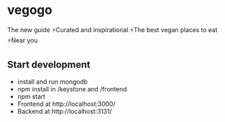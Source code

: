 # vegogo

The new guide ⚡️Curated and inspirational ⚡️The best vegan places to eat ⚡️Near you

## Start development

- install and run mongodb
- npm install in /keystone and /frontend
- npm start
- Frontend at http://localhost:3000/
- Backend at http://localhost:3131/
